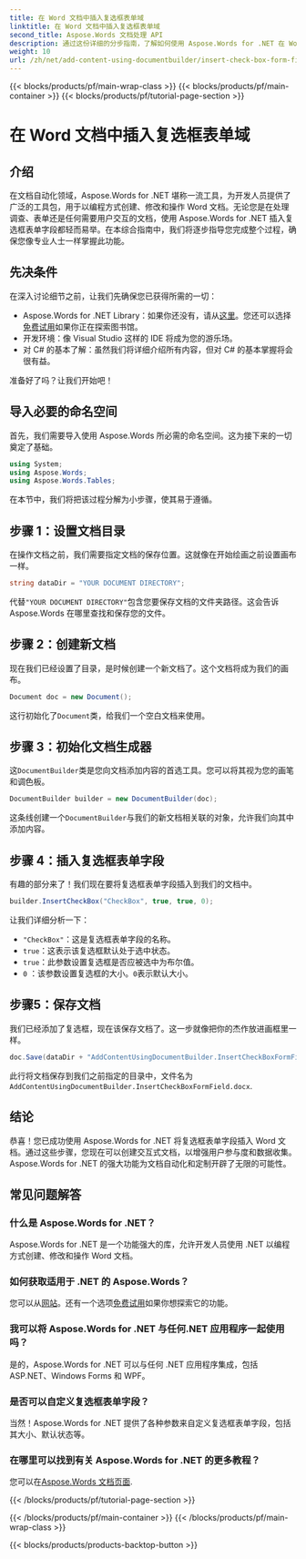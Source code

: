 ```yaml
---
title: 在 Word 文档中插入复选框表单域
linktitle: 在 Word 文档中插入复选框表单域
second_title: Aspose.Words 文档处理 API
description: 通过这份详细的分步指南，了解如何使用 Aspose.Words for .NET 在 Word 文档中插入复选框表单字段。非常适合开发人员。
weight: 10
url: /zh/net/add-content-using-documentbuilder/insert-check-box-form-field/
---
```


{{< blocks/products/pf/main-wrap-class >}}
{{< blocks/products/pf/main-container >}}
{{< blocks/products/pf/tutorial-page-section >}}

# 在 Word 文档中插入复选框表单域

## 介绍
在文档自动化领域，Aspose.Words for .NET 堪称一流工具，为开发人员提供了广泛的工具包，用于以编程方式创建、修改和操作 Word 文档。无论您是在处理调查、表单还是任何需要用户交互的文档，使用 Aspose.Words for .NET 插入复选框表单字段都轻而易举。在本综合指南中，我们将逐步指导您完成整个过程，确保您像专业人士一样掌握此功能。

## 先决条件

在深入讨论细节之前，让我们先确保您已获得所需的一切：

-  Aspose.Words for .NET Library：如果你还没有，请从[这里](https://releases.aspose.com/words/net/)。您还可以选择[免费试用](https://releases.aspose.com/)如果你正在探索图书馆。
- 开发环境：像 Visual Studio 这样的 IDE 将成为您的游乐场。
- 对 C# 的基本了解：虽然我们将详细介绍所有内容，但对 C# 的基本掌握将会很有益。

准备好了吗？让我们开始吧！

## 导入必要的命名空间

首先，我们需要导入使用 Aspose.Words 所必需的命名空间。这为接下来的一切奠定了基础。

```csharp
using System;
using Aspose.Words;
using Aspose.Words.Tables;
```

在本节中，我们将把该过程分解为小步骤，使其易于遵循。 

## 步骤 1：设置文档目录

在操作文档之前，我们需要指定文档的保存位置。这就像在开始绘画之前设置画布一样。

```csharp
string dataDir = "YOUR DOCUMENT DIRECTORY";
```

代替`"YOUR DOCUMENT DIRECTORY"`包含您要保存文档的文件夹路径。这会告诉 Aspose.Words 在哪里查找和保存您的文件。

## 步骤 2：创建新文档

现在我们已经设置了目录，是时候创建一个新文档了。这个文档将成为我们的画布。

```csharp
Document doc = new Document();
```

这行初始化了`Document`类，给我们一个空白文档来使用。

## 步骤 3：初始化文档生成器

这`DocumentBuilder`类是您向文档添加内容的首选工具。您可以将其视为您的画笔和调色板。

```csharp
DocumentBuilder builder = new DocumentBuilder(doc);
```

这条线创建一个`DocumentBuilder`与我们的新文档相关联的对象，允许我们向其中添加内容。

## 步骤 4：插入复选框表单字段

有趣的部分来了！我们现在要将复选框表单字段插入到我们的文档中。

```csharp
builder.InsertCheckBox("CheckBox", true, true, 0);
```

让我们详细分析一下：
- `"CheckBox"`：这是复选框表单字段的名称。
- `true`：这表示该复选框默认处于选中状态。
- `true`：此参数设置复选框是否应被选中为布尔值。
- `0` ：该参数设置复选框的大小。`0`表示默认大小。

## 步骤5：保存文档

我们已经添加了复选框，现在该保存文档了。这一步就像把你的杰作放进画框里一样。

```csharp
doc.Save(dataDir + "AddContentUsingDocumentBuilder.InsertCheckBoxFormField.docx");
```

此行将文档保存到我们之前指定的目录中，文件名为`AddContentUsingDocumentBuilder.InsertCheckBoxFormField.docx`.

## 结论

恭喜！您已成功使用 Aspose.Words for .NET 将复选框表单字段插入 Word 文档。通过这些步骤，您现在可以创建交互式文档，以增强用户参与度和数据收集。Aspose.Words for .NET 的强大功能为文档自动化和定制开辟了无限的可能性。

## 常见问题解答

### 什么是 Aspose.Words for .NET？

Aspose.Words for .NET 是一个功能强大的库，允许开发人员使用 .NET 以编程方式创建、修改和操作 Word 文档。

### 如何获取适用于 .NET 的 Aspose.Words？

您可以从[网站](https://releases.aspose.com/words/net/)。还有一个选项[免费试用](https://releases.aspose.com/)如果你想探索它的功能。

### 我可以将 Aspose.Words for .NET 与任何.NET 应用程序一起使用吗？

是的，Aspose.Words for .NET 可以与任何 .NET 应用程序集成，包括 ASP.NET、Windows Forms 和 WPF。

### 是否可以自定义复选框表单字段？

当然！Aspose.Words for .NET 提供了各种参数来自定义复选框表单字段，包括其大小、默认状态等。

### 在哪里可以找到有关 Aspose.Words for .NET 的更多教程？

您可以在[Aspose.Words 文档页面](https://reference.aspose.com/words/net/).

{{< /blocks/products/pf/tutorial-page-section >}}

{{< /blocks/products/pf/main-container >}}
{{< /blocks/products/pf/main-wrap-class >}}

{{< blocks/products/products-backtop-button >}}

